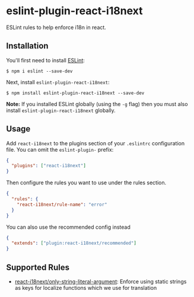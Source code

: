 # eslint-plugin-react-i18next

ESLint rules to help enforce i18n in react.

## Installation

You'll first need to install [ESLint](http://eslint.org):

```
$ npm i eslint --save-dev
```

Next, install `eslint-plugin-react-i18next`:

```
$ npm install eslint-plugin-react-i18next --save-dev
```

**Note:** If you installed ESLint globally (using the `-g` flag) then you must also install `eslint-plugin-react-i18next` globally.

## Usage

Add `react-i18next` to the plugins section of your `.eslintrc` configuration file. You can omit the `eslint-plugin-` prefix:

```json
{
  "plugins": ["react-i18next"]
}
```

Then configure the rules you want to use under the rules section.

```json
{
  "rules": {
    "react-i18next/rule-name": "error"
  }
}
```

You can also use the recommended config instead

```json
{
  "extends": ["plugin:react-i18next/recommended"]
}
```

## Supported Rules

- [react-i18next/only-string-literal-argument](docs/rules/only-string-literal-argument.md): Enforce using static strings as keys for localize functions which we use for translation
